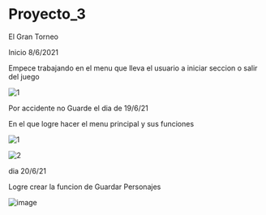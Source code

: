 # Proyecto_3
El Gran Torneo

Inicio 8/6/2021

Empece trabajando en el menu que lleva el usuario a iniciar seccion o salir del juego

![1](https://user-images.githubusercontent.com/83445439/121283958-464dfe00-c899-11eb-96e1-9be44daabd31.PNG) 

Por accidente no Guarde el dia de 19/6/21

En el que logre hacer el menu principal y sus funciones 

![1](https://user-images.githubusercontent.com/83445439/122707044-704add00-d216-11eb-901a-178422ec811d.PNG)


![2](https://user-images.githubusercontent.com/83445439/122707047-717c0a00-d216-11eb-9be0-c007e8581354.PNG)

dia 20/6/21 

Logre crear la funcion de Guardar Personajes

![image](https://user-images.githubusercontent.com/83445439/122707129-9b353100-d216-11eb-988e-9062686cf552.png)
